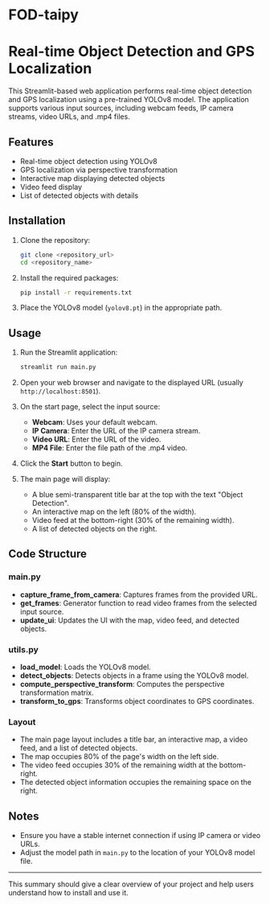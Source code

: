 # FOD-taipy

# Real-time Object Detection and GPS Localization

This Streamlit-based web application performs real-time object detection and GPS localization using a pre-trained YOLOv8 model. The application supports various input sources, including webcam feeds, IP camera streams, video URLs, and .mp4 files.

## Features
- Real-time object detection using YOLOv8
- GPS localization via perspective transformation
- Interactive map displaying detected objects
- Video feed display
- List of detected objects with details

## Installation

1. Clone the repository:
   ```sh
   git clone <repository_url>
   cd <repository_name>
   ```

2. Install the required packages:
   ```sh
   pip install -r requirements.txt
   ```

3. Place the YOLOv8 model (`yolov8.pt`) in the appropriate path.

## Usage

1. Run the Streamlit application:
   ```sh
   streamlit run main.py
   ```

2. Open your web browser and navigate to the displayed URL (usually `http://localhost:8501`).

3. On the start page, select the input source:
   - **Webcam**: Uses your default webcam.
   - **IP Camera**: Enter the URL of the IP camera stream.
   - **Video URL**: Enter the URL of the video.
   - **MP4 File**: Enter the file path of the .mp4 video.

4. Click the **Start** button to begin.

5. The main page will display:
   - A blue semi-transparent title bar at the top with the text "Object Detection".
   - An interactive map on the left (80% of the width).
   - Video feed at the bottom-right (30% of the remaining width).
   - A list of detected objects on the right.

## Code Structure

### main.py
- **capture_frame_from_camera**: Captures frames from the provided URL.
- **get_frames**: Generator function to read video frames from the selected input source.
- **update_ui**: Updates the UI with the map, video feed, and detected objects.

### utils.py
- **load_model**: Loads the YOLOv8 model.
- **detect_objects**: Detects objects in a frame using the YOLOv8 model.
- **compute_perspective_transform**: Computes the perspective transformation matrix.
- **transform_to_gps**: Transforms object coordinates to GPS coordinates.

### Layout
- The main page layout includes a title bar, an interactive map, a video feed, and a list of detected objects.
- The map occupies 80% of the page's width on the left side.
- The video feed occupies 30% of the remaining width at the bottom-right.
- The detected object information occupies the remaining space on the right.

## Notes
- Ensure you have a stable internet connection if using IP camera or video URLs.
- Adjust the model path in `main.py` to the location of your YOLOv8 model file.

---

This summary should give a clear overview of your project and help users understand how to install and use it.
